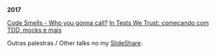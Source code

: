 __2017__

[Code Smells - Who you gonna call?](https://anapaulagomes.github.io/talks/code-smells/#/)
[In Tests We Trust: começando com TDD, mocks e mais](https://www.slideshare.net/apgomes88/in-tests-we-trust-comecando-com-tdd-mocks-e-mais)

Outras palestras / Other talks no my [SlideShare](https://www.slideshare.net/apgomes88).
